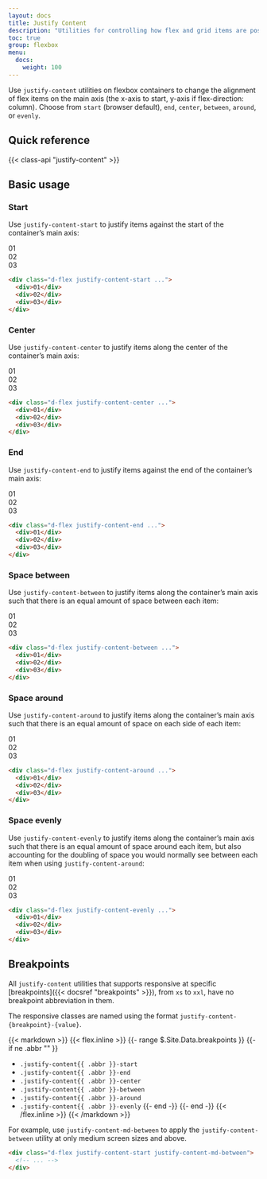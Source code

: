 ```yaml
---
layout: docs
title: Justify Content
description: "Utilities for controlling how flex and grid items are positioned along a container's main axis."
toc: true
group: flexbox
menu:
  docs:    
    weight: 100
---
```


Use `justify-content` utilities on flexbox containers to change the alignment of flex items on the main axis (the x-axis to start, y-axis if flex-direction: column). Choose from `start` (browser default), `end`, `center`, `between`, `around`, or `evenly`.

## Quick reference

{{< class-api "justify-content" >}}

## Basic usage

### Start

Use `justify-content-start` to justify items against the start of the container’s main axis:

<div class="bd-example">
  <div class="d-flex fw-semibold gap-3 fs-sm justify-content-start">
    <div class="bd-w-14 bd-h-14 d-flex align-items-center justify-content-center rounded bg-purple-300 text-white">01</div>
    <div class="bd-w-14 bd-h-14 d-flex align-items-center justify-content-center rounded bg-purple-300 text-white">02</div>
    <div class="bd-w-14 bd-h-14 d-flex align-items-center justify-content-center rounded bg-purple-300 text-white">03</div>
  </div>
</div>

```html
<div class="d-flex justify-content-start ...">
  <div>01</div>
  <div>02</div>
  <div>03</div>
</div>
```

### Center

Use `justify-content-center` to justify items along the center of the container’s main axis:

<div class="bd-example">
  <div class="d-flex fw-semibold gap-3 fs-sm justify-content-center">
    <div class="bd-w-14 bd-h-14 d-flex align-items-center justify-content-center rounded bg-blue-200 text-white">01</div>
    <div class="bd-w-14 bd-h-14 d-flex align-items-center justify-content-center rounded bg-blue-200 text-white">02</div>
    <div class="bd-w-14 bd-h-14 d-flex align-items-center justify-content-center rounded bg-blue-200 text-white">03</div>
  </div>
</div>

```html
<div class="d-flex justify-content-center ...">
  <div>01</div>
  <div>02</div>
  <div>03</div>
</div>
```

### End

Use `justify-content-end` to justify items against the end of the container’s main axis:


<div class="bd-example">
  <div class="d-flex fw-semibold gap-3 fs-sm justify-content-end">
    <div class="bd-w-14 bd-h-14 d-flex align-items-center justify-content-center rounded bg-teal-200 text-white">01</div>
    <div class="bd-w-14 bd-h-14 d-flex align-items-center justify-content-center rounded bg-teal-200 text-white">02</div>
    <div class="bd-w-14 bd-h-14 d-flex align-items-center justify-content-center rounded bg-teal-200 text-white">03</div>
  </div>
</div>

```html
<div class="d-flex justify-content-end ...">
  <div>01</div>
  <div>02</div>
  <div>03</div>
</div>
```

### Space between

Use `justify-content-between` to justify items along the container’s main axis such that there is an equal amount of space between each item:

<div class="bd-example">
  <div class="d-flex fw-semibold gap-3 fs-sm justify-content-between">
    <div class="bd-w-14 bd-h-14 d-flex align-items-center justify-content-center rounded bg-purple-200 text-white">01</div>
    <div class="bd-w-14 bd-h-14 d-flex align-items-center justify-content-center rounded bg-purple-200 text-white">02</div>
    <div class="bd-w-14 bd-h-14 d-flex align-items-center justify-content-center rounded bg-purple-200 text-white">03</div>
  </div>
</div>

```html
<div class="d-flex justify-content-between ...">
  <div>01</div>
  <div>02</div>
  <div>03</div>
</div>
```

### Space around

Use `justify-content-around` to justify items along the container’s main axis such that there is an equal amount of space on each side of each item:

<div class="bd-example">
  <div class="d-flex fw-semibold gap-3 fs-sm justify-content-around">
    <div class="bd-w-14 bd-h-14 d-flex align-items-center justify-content-center rounded bg-blue-200 text-white">01</div>
    <div class="bd-w-14 bd-h-14 d-flex align-items-center justify-content-center rounded bg-blue-200 text-white">02</div>
    <div class="bd-w-14 bd-h-14 d-flex align-items-center justify-content-center rounded bg-blue-200 text-white">03</div>
  </div>
</div>

```html
<div class="d-flex justify-content-around ...">
  <div>01</div>
  <div>02</div>
  <div>03</div>
</div>
```

### Space evenly

Use `justify-content-evenly` to justify items along the container’s main axis such that there is an equal amount of space around each item, but also accounting for the doubling of space you would normally see between each item when using `justify-content-around`:

<div class="bd-example">
  <div class="d-flex fw-semibold gap-3 fs-sm justify-content-evenly">
    <div class="bd-w-14 bd-h-14 d-flex align-items-center justify-content-center rounded bg-teal-200 text-white">01</div>
    <div class="bd-w-14 bd-h-14 d-flex align-items-center justify-content-center rounded bg-teal-200 text-white">02</div>
    <div class="bd-w-14 bd-h-14 d-flex align-items-center justify-content-center rounded bg-teal-200 text-white">03</div>
  </div>
</div>

```html
<div class="d-flex justify-content-evenly ...">
  <div>01</div>
  <div>02</div>
  <div>03</div>
</div>
```

## Breakpoints

All `justify-content` utilities that supports responsive at specific [breakpoints]({{< docsref "breakpoints" >}}), from `xs` to `xxl`, have no breakpoint abbreviation in them. 

The responsive classes are named using the format `justify-content-{breakpoint}-{value}`.

{{< markdown >}}
{{< flex.inline >}}
{{- range $.Site.Data.breakpoints }}
{{- if ne .abbr "" }}
- `.justify-content{{ .abbr }}-start`
- `.justify-content{{ .abbr }}-end`
- `.justify-content{{ .abbr }}-center`
- `.justify-content{{ .abbr }}-between`
- `.justify-content{{ .abbr }}-around`
- `.justify-content{{ .abbr }}-evenly`
{{- end -}}
{{- end -}}
{{< /flex.inline >}}
{{< /markdown >}}

For example, use `justify-content-md-between` to apply the `justify-content-between` utility at only medium screen sizes and above.

```html
<div class="d-flex justify-content-start justify-content-md-between">
  <!-- ... -->
</div>
```